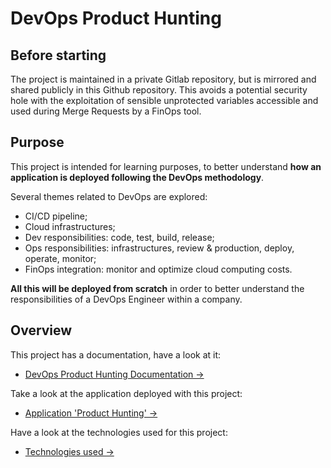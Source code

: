 # DevOps Product Hunting

## Before starting

The project is maintained in a private Gitlab repository, but is mirrored and shared publicly in this Github repository. This avoids a potential security hole with the exploitation of sensible unprotected variables accessible and used during Merge Requests by a FinOps tool.

## Purpose

This project is intended for learning purposes, to better understand **how an application is deployed following the DevOps methodology**.

Several themes related to DevOps are explored:
- CI/CD pipeline;
- Cloud infrastructures;
- Dev responsibilities: code, test, build, release;
- Ops responsibilities: infrastructures, review & production, deploy, operate, monitor;
- FinOps integration: monitor and optimize cloud computing costs.

**All this will be deployed from scratch** in order to better understand the responsibilities of a DevOps Engineer within a company.

## Overview

This project has a documentation, have a look at it:
- [DevOps Product Hunting Documentation →](https://docs.devops-product-hunting.com/)

Take a look at the application deployed with this project:
- [Application 'Product Hunting' →](https://devops-product-hunting.com)

Have a look at the technologies used for this project:
- [Technologies used →](https://docs.devops-product-hunting.com/docs/prologue/technologies-used/)
